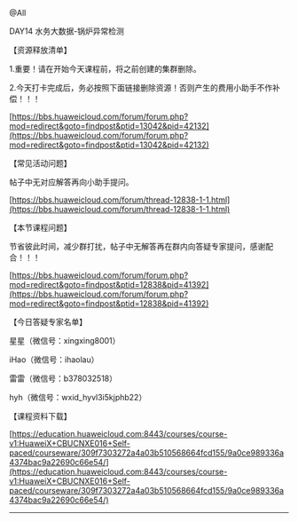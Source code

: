 @All

DAY14 水务大数据-锅炉异常检测

【资源释放清单】

1.重要！请在开始今天课程前，将之前创建的集群删除。

2.今天打卡完成后，务必按照下面链接删除资源！否则产生的费用小助手不作补偿！！！

[https://bbs.huaweicloud.com/forum/forum.php?mod=redirect&goto=findpost&ptid=13042&pid=42132](https://bbs.huaweicloud.com/forum/forum.php?mod=redirect&goto=findpost&ptid=13042&pid=42132)

【常见活动问题】

帖子中无对应解答再向小助手提问。

[https://bbs.huaweicloud.com/forum/thread-12838-1-1.html](https://bbs.huaweicloud.com/forum/thread-12838-1-1.html)

【本节课程问题】

节省彼此时间，减少群打扰，帖子中无解答再在群内向答疑专家提问，感谢配合！！！

[https://bbs.huaweicloud.com/forum/forum.php?mod=redirect&goto=findpost&ptid=12838&pid=41392](https://bbs.huaweicloud.com/forum/forum.php?mod=redirect&goto=findpost&ptid=12838&pid=41392)

【今日答疑专家名单】

星星（微信号：xingxing8001）

iHao（微信号：ihaolau）

雷雷（微信号：b378032518）

hyh（微信号：wxid_hyvl3i5kjphb22）

【课程资料下载】

[https://education.huaweicloud.com:8443/courses/course-v1:HuaweiX+CBUCNXE016+Self-paced/courseware/309f7303272a4a03b510568664fcd155/9a0ce989336a4374bac9a22690c66e54/](https://education.huaweicloud.com:8443/courses/course-v1:HuaweiX+CBUCNXE016+Self-paced/courseware/309f7303272a4a03b510568664fcd155/9a0ce989336a4374bac9a22690c66e54/)


-------



